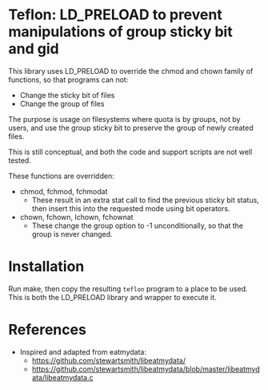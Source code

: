 # Teflon: LD_PRELOAD to prevent manipulations of group sticky bit and gid

This library uses LD_PRELOAD to override the chmod and chown family of
functions, so that programs can not:
- Change the sticky bit of files
- Change the group of files

The purpose is usage on filesystems where quota is by groups, not by
users, and use the group sticky bit to preserve the group of newly
created files.

This is still conceptual, and both the code and support scripts are
not well tested.

These functions are overridden:
- chmod, fchmod, fchmodat
  - These result in an extra stat call to find the previous sticky bit
    status, then insert this into the requested mode using bit operators.
- chown, fchown, lchown, fchownat
  - These change the group option to -1 unconditionally, so that the
    group is never changed.


# Installation

Run make, then copy the resulting `teflon` program to a place to be
used.  This is both the LD_PRELOAD library and wrapper to execute it.


# References
- Inspired and adapted from eatmydata:
  - https://github.com/stewartsmith/libeatmydata/
  - https://github.com/stewartsmith/libeatmydata/blob/master/libeatmydata/libeatmydata.c
